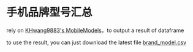 # 手机品牌型号汇总
rely on [KHwang9883's MobileModels](https://github.com/KHwang9883/MobileModels)，to output a result of dataframe

to use the result, you can just download the latest file [brand_model.csv](https://github.com/jantacy/mobilemodels/blob/main/brand_model.csv)

